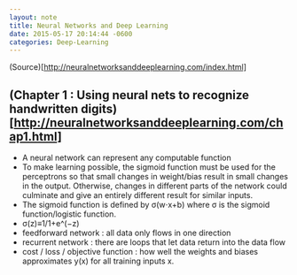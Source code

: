 ```yaml
---
layout: note
title: Neural Networks and Deep Learning
date: 2015-05-17 20:14:44 -0600
categories: Deep-Learning
---
```


(Source)[http://neuralnetworksanddeeplearning.com/index.html]

## (Chapter 1 : Using neural nets to recognize handwritten digits)[http://neuralnetworksanddeeplearning.com/chap1.html]

- A neural network can represent any computable function
- To make learning possible, the sigmoid function must be used for the perceptrons
so that small changes in weight/bias result in small changes in the output. Otherwise,
changes in different parts of the network could culminate and give an entirely different
result for similar inputs.
- The sigmoid function is defined by σ(w⋅x+b) where σ is the sigmoid function/logistic function.
- σ(z)≡1/1+e^(−z)
- feedforward network : all data only flows in one direction
- recurrent network : there are loops that let data return into the data flow
- cost / loss / objective function : how well the weights and biases approximates y(x) for all
training inputs x.
